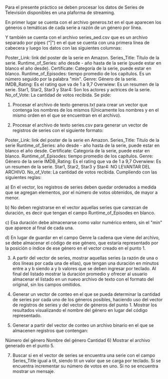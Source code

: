 Para el presente práctico se deben procesar los datos de Series de Televisión disponibles en una plaforma de streaming.

En primer lugar se cuenta con el archivo generos.txt en el que aparecen los géneros o temáticas de cada serie a razón de un género por línea. 

Y también se cuenta con el archivo series_aed.csv que es un archivo separado por pipes ("|") en el que se cuenta con una primera línea de cabecera y luego los datos con las siguientes columnas:

Poster_Link: link del poster de la serie en Amazon.
Series_Title: Título de la serie.
Runtime_of_Series: año desde - año hasta de la serie (puede estar en blanco el año desde).
Certificate: Categoría de la serie, puede estar en blanco.
Runtime_of_Episodes: tiempo promedio de los capítulos. Es un número seguido por la palabra "min".
Genre: Género de la serie.
IMDB_Rating: Es el rating que va de 1 a 9,7
Overwiew: Es un resumen de la serie.
Star1, Star2, Star3 y Star4: Son los actores y actrices de la serie.
No_of_Vote: La cantidad de votos recibida.
Se pide:

1) Procesar el archivo de texto generos.txt para crear un vector que contenga los nombres de los mismos (Únicamente los nombres y en el mismo orden en el que se encuentran en el archivo).

2) Procesar el archivo de texto series.csv para generar un vector de registros de series con el siguiente formato:

Poster_Link: link del poster de la serie en Amazon.
Series_Title: Título de la serie
Runtime_of_Series: año desde - año hasta de la serie, puede estar en blanco el año desde.
Certificate: Categoría de la serie, puede estar en blanco.
Runtime_of_Episodes: tiempo promedio de los capítulos.
Genre: Género de la serie
IMDB_Rating: Es el rating que va de 1 a 9,7
Overwiew: Es un resumen de la serie.
Star1, Star2, Star3 y Star4: NO LEVANTAR DEL ARCHIVO.
No_of_Vote: La cantidad de votos recibida.
Cumpliendo con las siguientes reglas:

a) En el vector, los registros de series deben quedar ordenados a medida que se agregan elementos, por el número de votos obtenidos, de mayor a menor.

b) No deben registrarse en el vector aquellas series que carezcan de duración, es decir que tengan el campo Runtime_of_Episodes en blanco.

c) Esa duración debe almacenarse como valor numérico entero, sin el "min" que aparece al final de cada una.

d) En lugar de guardar en el campo Genre la cadena que viene del archivo, se debe almacenar el código de ese género, que estaría representado por la posición o índice de ese género en el vector creado en el punto 1.

3) A partir del vector de series, mostrar aquellas series (a razón de una o dos líneas por cada una de ellas), que tengan una duración en minutos entre a y b siendo a y b valores que se deben ingresar por teclado. Al final del listado mostrar la duración promedio y ofrecer al usuario almacenar el listado en un nuevo archivo de texto con el formato del original, sin los campos omitidos.

4) Generar un vector de conteo en el que se pueda determinar la cantidad de series por cada uno de los géneros posibles, haciendo uso del vector de registros de series y del vector de géneros del punto 1. Mostrar los resultados visualizando el nombre del género en lugar del código representado.

5) Generar a partir del vector de conteo un archivo binario en el que se almacenen registros que contengan:

Número del género
Nombre del género
Cantidad
6) Mostrar el archivo generado en el punto 5.

7) Buscar si en el vector de series se encuentra una serie con el campo Series_Title igual a tit, siendo tit un valor que se carga por teclado. Si se encuentra incrementar su número de votos en uno. Si no se encuentra mostrar un mensaje.

 
